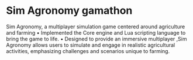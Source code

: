 # Sim Agronomy gamathon
Sim Agronomy, a multiplayer simulation game centered 
around agriculture and farming 
• Implemented the Core engine and Lua scripting language to 
bring the game to life. 
• Designed to provide an immersive multiplayer ,Sim 
Agronomy allows users to simulate and engage in realistic 
agricultural activities, emphasizing challenges and scenarios 
unique to farming. 
